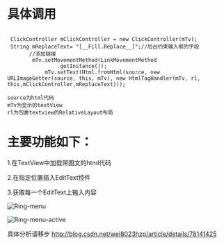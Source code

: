 

具体调用
=====
```

 ClickController mClickController = new ClickController(mTv);
 String mReplaceText= "[__Fill.Replace__]";//后台约束输入框的字段
       //添加链接
        mTv.setMovementMethod(LinkMovementMethod
                .getInstance());
            mTv.setText(Html.fromHtml(source, new URLImageGetter(source, this, mTv), new HtmlTagHandler(mTv, rl, this,mClickController,mReplaceText)));
```
```
source为html代码
mTv为显示的textView
rl为包裹textview的RelativeLayout布局
```
主要功能如下：
======
1.在TextView中加载带图文的html代码

2.在指定位置插入EditText控件

3.获取每一个EditText上输入内容



 ![Ring-menu](https://github.com/huang8023wei/HtmlLoadEditText-master/blob/master/IMG_0509.JPG)
 
 ![Ring-menu-active](https://github.com/huang8023wei/HtmlLoadEditText-master/blob/master/IMG_0510.JPG)
 
 具体分析请移步
 http://blog.csdn.net/wei8023hzp/article/details/78141425
